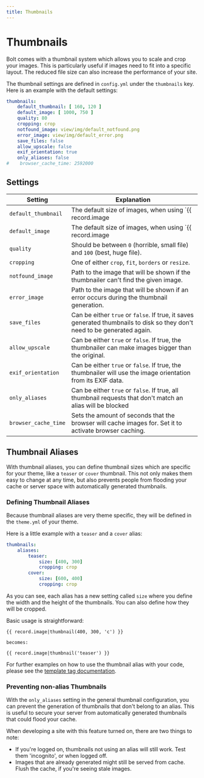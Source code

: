 ```yaml
---
title: Thumbnails
---
```

Thumbnails
==========

Bolt comes with a thumbnail system which allows you to scale and crop your images.
This is particularly useful if images need to fit into a specific layout.
The reduced file size can also increase the performance of your site.

The thumbnail settings are defined in `config.yml` under the `thumbnails` key.
Here is an example with the default settings:

```yaml
thumbnails:
    default_thumbnail: [ 160, 120 ]
    default_image: [ 1000, 750 ]
    quality: 80
    cropping: crop
    notfound_image: view/img/default_notfound.png
    error_image: view/img/default_error.png
    save_files: false
    allow_upscale: false
    exif_orientation: true
    only_aliases: false
#    browser_cache_time: 2592000
```

Settings
--------

| Setting | Explanation |
| --- | --- |
| `default_thumbnail` | The default size of images, when using `{{ record.image|thumbnail() }}`. |
| `default_image` | The default size of images, when using `{{ record.image|image() }}`. |
| `quality` | Should be between `0` (horrible, small file) and `100` (best, huge file). |
| `cropping` | One of either `crop`, `fit`, `borders` or `resize`. |
| `notfound_image` | Path to the image that will be shown if the thumbnailer can't find the given image. |
| `error_image` | Path to the image that will be shown if an error occurs during the thumbnail generation. |
| `save_files` | Can be either `true` or `false`. If true, it saves generated thumbnails to disk so they don't need to be generated again. |
| `allow_upscale` | Can be either `true` or `false`. If true, the thumbnailer can make images bigger than the original. |
| `exif_orientation` | Can be either `true` or `false`. If true, the thumbnailer will use the image orientation from its EXIF data. |
| `only_aliases` | Can be either `true` or `false`. If true, all thumbnail requests that don't match an alias will be blocked |
| `browser_cache_time` | Sets the amount of seconds that the browser will cache images for. Set it to activate browser caching. |

Thumbnail Aliases
-----------------

With thumbnail aliases, you can define thumbnail sizes which are specific for
your theme, like a `teaser` or `cover` thumbnail. This not only makes them easy
to change at any time, but also prevents people from flooding your cache or
server space with automatically generated thumbnails.

### Defining Thumbnail Aliases

Because thumbnail aliases are very theme specific,
they will be defined in the `theme.yml` of your theme.

Here is a little example with a `teaser` and a `cover` alias:

```yaml
thumbnails:
    aliases:
        teaser:
            size: [400, 300]
            cropping: crop
        cover:
            size: [600, 400]
            cropping: crop
```

As you can see, each alias has a new setting called `size` where you define the
width and the height of the thumbnails. You can also define how they will be
cropped.

Basic usage is straightforward:

```twig
{{ record.image|thumbnail(400, 300, 'c') }}

becomes:

{{ record.image|thumbnail('teaser') }}
```

For further examples on how to use the thumbnail alias with your code, please
see the [template tag documentation][].

### Preventing non-alias Thumbnails

With the `only_aliases` setting in the general thumbnail configuration, you can
prevent the generation of thumbnails that don't belong to an alias. This is
useful to secure your server from automatically generated thumbnails that could
flood your cache.

When developing a site with this feature turned on, there are two things to note:

 - If you're logged on, thumbnails not using an alias will still work. Test them
   'incognito', or when logged off.
 - Images that are already generated might still be served from cache. Flush the
   cache, if you're seeing stale images.

[template tag documentation]: https://docs.bolt.cm/templating/templatetags#thumbnail
